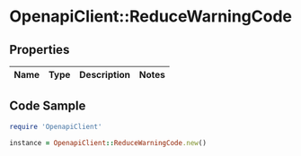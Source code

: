 # OpenapiClient::ReduceWarningCode

## Properties

Name | Type | Description | Notes
------------ | ------------- | ------------- | -------------

## Code Sample

```ruby
require 'OpenapiClient'

instance = OpenapiClient::ReduceWarningCode.new()
```


